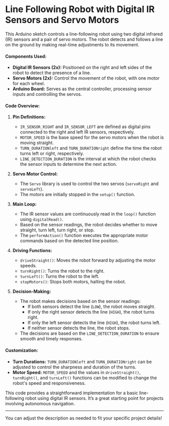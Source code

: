 
# Line Following Robot with Digital IR Sensors and Servo Motors

This Arduino sketch controls a line-following robot using two digital infrared (IR) sensors and a pair of servo motors. The robot detects and follows a line on the ground by making real-time adjustments to its movement.

#### Components Used:
- **Digital IR Sensors (2x):** Positioned on the right and left sides of the robot to detect the presence of a line.
- **Servo Motors (2x):** Control the movement of the robot, with one motor for each wheel.
- **Arduino Board:** Serves as the central controller, processing sensor inputs and controlling the servos.

#### Code Overview:

1. **Pin Definitions:**
   - `IR_SENSOR_RIGHT` and `IR_SENSOR_LEFT` are defined as digital pins connected to the right and left IR sensors, respectively.
   - `MOTOR_SPEED` is the base speed for the servo motors when the robot is moving straight.
   - `TURN_DURATIONleft` and `TURN_DURATIONright` define the time the robot turns left or right, respectively.
   - `LINE_DETECTION_DURATION` is the interval at which the robot checks the sensor inputs to determine the next action.

2. **Servo Motor Control:**
   - The `Servo` library is used to control the two servos (`servoRight` and `servoLeft`).
   - The motors are initially stopped in the `setup()` function.

3. **Main Loop:**
   - The IR sensor values are continuously read in the `loop()` function using `digitalRead()`.
   - Based on the sensor readings, the robot decides whether to move straight, turn left, turn right, or stop.
   - The `performAction()` function executes the appropriate motor commands based on the detected line position.

4. **Driving Functions:**
   - `driveStraight()`: Moves the robot forward by adjusting the motor speeds.
   - `turnRight()`: Turns the robot to the right.
   - `turnLeft()`: Turns the robot to the left.
   - `stopMotors()`: Stops both motors, halting the robot.

5. **Decision-Making:**
   - The robot makes decisions based on the sensor readings:
     - If both sensors detect the line (`LOW`), the robot moves straight.
     - If only the right sensor detects the line (`HIGH`), the robot turns right.
     - If only the left sensor detects the line (`HIGH`), the robot turns left.
     - If neither sensor detects the line, the robot stops.
   - The decisions are based on the `LINE_DETECTION_DURATION` to ensure smooth and timely responses.

#### Customization:
- **Turn Durations:** `TURN_DURATIONleft` and `TURN_DURATIONright` can be adjusted to control the sharpness and duration of the turns.
- **Motor Speed:** `MOTOR_SPEED` and the values in `driveStraight()`, `turnRight()`, and `turnLeft()` functions can be modified to change the robot's speed and responsiveness.

This code provides a straightforward implementation for a basic line-following robot using digital IR sensors. It’s a great starting point for projects involving autonomous navigation.

---

You can adjust the description as needed to fit your specific project details!
